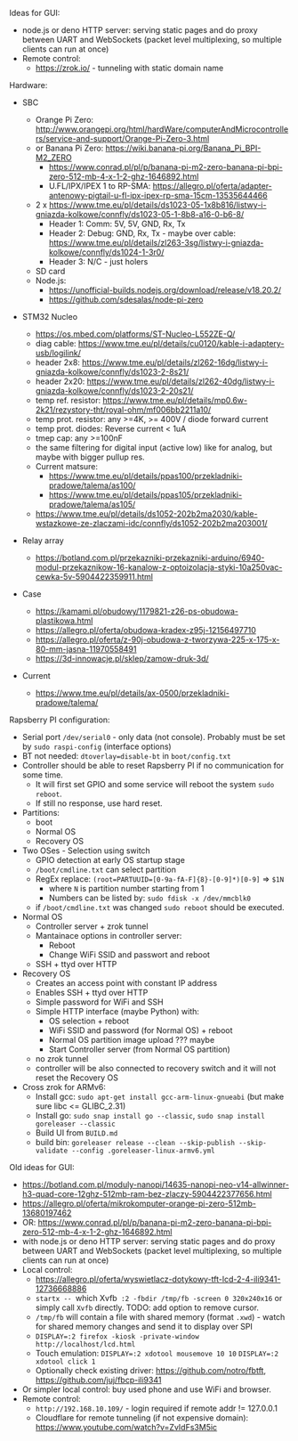 
Ideas for GUI:
* node.js or deno HTTP server: serving static pages and do proxy between UART and WebSockets (packet level multiplexing, so multiple clients can run at once)
* Remote control:
  * https://zrok.io/ - tunneling with static domain name


Hardware:

* SBC

  * Orange Pi Zero: http://www.orangepi.org/html/hardWare/computerAndMicrocontrollers/service-and-support/Orange-Pi-Zero-3.html
  * or Banana Pi Zero: https://wiki.banana-pi.org/Banana_Pi_BPI-M2_ZERO
    * https://www.conrad.pl/pl/p/banana-pi-m2-zero-banana-pi-bpi-zero-512-mb-4-x-1-2-ghz-1646892.html
    * U.FL/IPX/IPEX 1 to RP-SMA: https://allegro.pl/oferta/adapter-antenowy-pigtail-u-fl-ipx-ipex-rp-sma-15cm-13535644466
  * 2 x https://www.tme.eu/pl/details/ds1023-05-1x8b816/listwy-i-gniazda-kolkowe/connfly/ds1023-05-1-8b8-a16-0-b6-8/
    * Header 1: Comm: 5V, 5V, GND, Rx, Tx
    * Header 2: Debug: GND, Rx, Tx - maybe over cable: https://www.tme.eu/pl/details/zl263-3sg/listwy-i-gniazda-kolkowe/connfly/ds1024-1-3r0/
    * Header 3: N/C - just holers
  * SD card
  * Node.js:
    * https://unofficial-builds.nodejs.org/download/release/v18.20.2/
    * https://github.com/sdesalas/node-pi-zero
 
* STM32 Nucleo
  * https://os.mbed.com/platforms/ST-Nucleo-L552ZE-Q/
  * diag cable: https://www.tme.eu/pl/details/cu0120/kable-i-adaptery-usb/logilink/
  * header 2x8: https://www.tme.eu/pl/details/zl262-16dg/listwy-i-gniazda-kolkowe/connfly/ds1023-2-8s21/
  * header 2x20: https://www.tme.eu/pl/details/zl262-40dg/listwy-i-gniazda-kolkowe/connfly/ds1023-2-20s21/
  * temp ref. resistor: https://www.tme.eu/pl/details/mp0.6w-2k21/rezystory-tht/royal-ohm/mf006bb2211a10/
  * temp prot. resistor: any >=4K, >= 400V / diode forward current
  * temp prot. diodes: Reverse current < 1uA
  * tmep cap: any >=100nF
  * the same filtering for digital input (active low) like for analog, but maybe with bigger pullup res.
  * Current matsure:
    * https://www.tme.eu/pl/details/ppas100/przekladniki-pradowe/talema/as100/
    * https://www.tme.eu/pl/details/ppas105/przekladniki-pradowe/talema/as105/
  * https://www.tme.eu/pl/details/ds1052-202b2ma2030/kable-wstazkowe-ze-zlaczami-idc/connfly/ds1052-202b2ma203001/

* Relay array
  * https://botland.com.pl/przekazniki-przekazniki-arduino/6940-modul-przekaznikow-16-kanalow-z-optoizolacja-styki-10a250vac-cewka-5v-5904422359911.html

* Case
  * https://kamami.pl/obudowy/1179821-z26-ps-obudowa-plastikowa.html
  * https://allegro.pl/oferta/obudowa-kradex-z95j-12156497710
  * https://allegro.pl/oferta/z-90j-obudowa-z-tworzywa-225-x-175-x-80-mm-jasna-11970558491
  * https://3d-innowacje.pl/sklep/zamow-druk-3d/
* Current
  * https://www.tme.eu/pl/details/ax-0500/przekladniki-pradowe/talema/

Rapsberry PI configuration:
 * Serial port `/dev/serial0` - only data (not console). Probably must be set by `sudo raspi-config` (interface options)
 * BT not needed: `dtoverlay=disable-bt` in `boot/config.txt`
 * Controller should be able to reset Rapsberry PI if no communication for some time.
   * It will first set GPIO and some service will reboot the system `sudo reboot`.
   * If still no response, use hard reset.
 * Partitions:
   * boot
   * Normal OS
   * Recovery OS 
 * Two OSes - Selection using switch
   * GPIO detection at early OS startup stage
   * `/boot/cmdline.txt` can select partition
   * RegEx replace: `(root=PARTUUID=[0-9a-fA-F]{8}-[0-9]*)[0-9]` => `$1N`
     * where `N` is partition number starting from 1
     * Numbers can be listed by: `sudo fdisk -x /dev/mmcblk0`
   * if `/boot/cmdline.txt` was changed `sudo reboot` should be executed.
 * Normal OS
   * Controller server + zrok tunnel
   * Mantainace options in controller server:
     * Reboot
     * Change WiFi SSID and passwort and reboot
   * SSH + ttyd over HTTP
 * Recovery OS
   * Creates an access point with constant IP address
   * Enables SSH + ttyd over HTTP
   * Simple password for WiFi and SSH
   * Simple HTTP interface (maybe Python) with:
     * OS selection + reboot
     * WiFi SSID and password (for Normal OS) + reboot
     * Normal OS partition image upload ??? maybe
     * Start Controller server (from Normal OS partition)
   * no zrok tunnel
   * controller will be also connected to recovery switch and it will not reset the Recovery OS
 * Cross zrok for ARMv6:
   * Install gcc: `sudo apt-get install gcc-arm-linux-gnueabi` (but make sure libc <= GLIBC_2.31)
   * Install go: `sudo snap install go --classic`, `sudo snap install goreleaser --classic`
   * Build UI from `BUILD.md`
   * build bin: `goreleaser release --clean --skip-publish --skip-validate --config .goreleaser-linux-armv6.yml`

Old ideas for GUI:
* https://botland.com.pl/moduly-nanopi/14635-nanopi-neo-v14-allwinner-h3-quad-core-12ghz-512mb-ram-bez-zlaczy-5904422377656.html
* https://allegro.pl/oferta/mikrokomputer-orange-pi-zero-512mb-13680197462
* OR: https://www.conrad.pl/pl/p/banana-pi-m2-zero-banana-pi-bpi-zero-512-mb-4-x-1-2-ghz-1646892.html
* with node.js or deno HTTP server: serving static pages and do proxy between UART and WebSockets (packet level multiplexing, so multiple clients can run at once)
* Local control:
  * https://allegro.pl/oferta/wyswietlacz-dotykowy-tft-lcd-2-4-ili9341-12736668886
  * `startx -- `which Xvfb` :2 -fbdir /tmp/fb -screen 0 320x240x16` or simply call `Xvfb` directly. TODO: add option to remove cursor.
  * `/tmp/fb` will contain a file with shared memory (format `.xwd`) - watch for shared memory changes and send it to display over SPI
  * `DISPLAY=:2 firefox -kiosk -private-window http://localhost/lcd.html`
  * Touch emulation: `DISPLAY=:2 xdotool mousemove 10 10` `DISPLAY=:2 xdotool click 1`
  * Optionally check existing driver: https://github.com/notro/fbtft, https://github.com/juj/fbcp-ili9341
* Or simpler local control: buy used phone and use WiFi and browser.
* Remote control:
  * `http://192.168.10.109/` - login required if remote addr != 127.0.0.1
  * Cloudflare for remote tunneling (if not expensive domain): https://www.youtube.com/watch?v=ZvIdFs3M5ic
